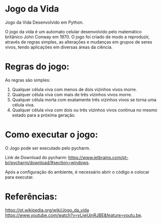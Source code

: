 # Jogo da Vida
Jogo da Vida Desenvolvido em Python.

O jogo da vida é um automato celular desenvolvido pelo matemático britânico John Conway em 1970. O jogo foi criado de modo a reproduzir, através de regras simples, as alterações e mudanças em grupos de seres vivos, tendo aplicações em diversas áreas da ciência.



# Regras do jogo:

As regras são simples: 
1. Qualquer célula viva com menos de dois vizinhos vivos morre.
2. Qualquer célula viva com mais de três vizinhos vivos morre. 
3. Qualquer célula morta com exatamente três vizinhos vivos se torna uma célula viva. 
4. Qualquer célula viva com dois ou três vizinhos vivos continua no mesmo estado para a próxima geração.



# Como executar o jogo:
O Jogo pode ser executado pelo pycharm.

Link de Download do pycharm: https://www.jetbrains.com/pt-br/pycharm/download/#section=windows.

Após a configuração do ambiente, é necessário abrir o código e colocar para executar.



# Referências:

https://pt.wikipedia.org/wiki/Jogo_da_vida https://www.youtube.com/watch?v=yLiwUjnRJBE&feature=youtu.be.

